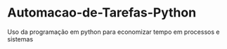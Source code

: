 # Automacao-de-Tarefas-Python
Uso da programação em python para economizar tempo em processos e sistemas

